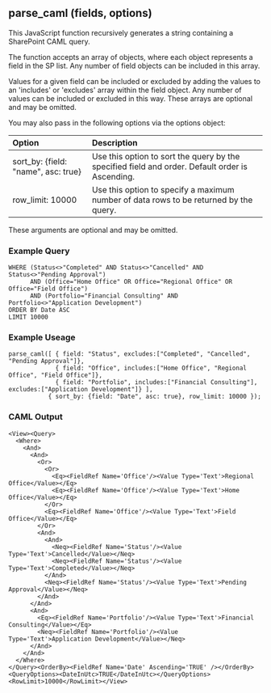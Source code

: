 ## parse_caml (fields, options)

This JavaScript function recursively generates a string containing a SharePoint CAML query.  

The function accepts an array of objects, where each object represents a field in the SP list.  Any number of field objects can be included in this array.  

Values for a given field can be included or excluded by adding the values to an 'includes' or 'excludes' array within the field object.  Any number of values can be included or excluded in this way.  These arrays are optional and may be omitted.

You may also pass in the following options via the options object:

| Option | Description | 
| :---- |:--- |
| sort_by: {field: "name", asc: true} | Use this option to sort the query by the specified field and order.  Default order is Ascending. |
| row_limit: 10000 | Use this option to specify a maximum number of data rows to be returned by the query. |

These arguments are optional and may be omitted.

### Example Query

    WHERE (Status<>"Completed" AND Status<>"Cancelled" AND Status<>"Pending Approval") 
          AND (Office="Home Office" OR Office="Regional Office" OR Office="Field Office")
          AND (Portfolio="Financial Consulting" AND Portfolio<>"Application Development")
    ORDER BY Date ASC
    LIMIT 10000

### Example Useage

    parse_caml([ { field: "Status", excludes:["Completed", "Cancelled", "Pending Approval"]},
                 { field: "Office", includes:["Home Office", "Regional Office", "Field Office"]},
                 { field: "Portfolio", includes:["Financial Consulting"], excludes:["Application Development"]} ], 
               { sort_by: {field: "Date", asc: true}, row_limit: 10000 });

### CAML Output 

    <View><Query>
      <Where>
        <And>
          <And>
            <Or>
              <Or>
                <Eq><FieldRef Name='Office'/><Value Type='Text'>Regional Office</Value></Eq>
                <Eq><FieldRef Name='Office'/><Value Type='Text'>Home Office</Value></Eq>
              </Or>
              <Eq><FieldRef Name='Office'/><Value Type='Text'>Field Office</Value></Eq>
            </Or>
            <And>
              <And>
                <Neq><FieldRef Name='Status'/><Value Type='Text'>Cancelled</Value></Neq>
                <Neq><FieldRef Name='Status'/><Value Type='Text'>Completed</Value></Neq>
              </And>
              <Neq><FieldRef Name='Status'/><Value Type='Text'>Pending Approval</Value></Neq>
            </And>
          </And>
          <And>
            <Eq><FieldRef Name='Portfolio'/><Value Type='Text'>Financial Consulting</Value></Eq>
            <Neq><FieldRef Name='Portfolio'/><Value Type='Text'>Application Development</Value></Neq>
          </And>
        </And>
      </Where>
    </Query><OrderBy><FieldRef Name='Date' Ascending='TRUE' /></OrderBy><QueryOptions><DateInUtc>TRUE</DateInUtc></QueryOptions><RowLimit>10000</RowLimit></View>
